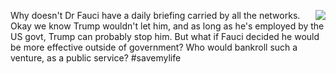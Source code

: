 <img src="http://scripting.com/images/2020/05/01/fauciHead.png" border="0" align="right">Why doesn't Dr Fauci have a daily briefing carried by all the networks. Okay we know Trump wouldn't let him, and as long as he's employed by the US govt, Trump can probably stop him. But what if Fauci decided he would be more effective outside of government? Who would bankroll such a venture, as a public service? #savemylife 
